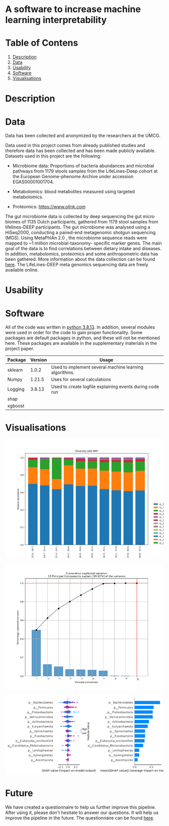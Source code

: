 # A software to increase machine learning interpretability

# Table of Contens
1. [Description](#Description)
2. [Data](#Data)
3. [Usability](#Usability)
4. [Software](#Software)
5. [Visualisations](#Visualisations)


# Description



# Data
Data has been collected and anonymized by the researchers at the UMCG. 

Data used in this project comes from already published studies and therefore data has been collected and has been made publicly available. Datasets used in this project are the following: 

-  Microbiome data: Proportions of bacteria abundances and microbial pathways from 1179 stools samples from the LifeLines-Deep cohort at the European Genome-phenome Archive under accession EGAS00001001704. 

- Metabolomics: blood metabolites measured using targeted metabolomics.  

- Proteomics: https://www.olink.com  

The gut microbiome data is collected by deep sequencing the gut micro biomes of 1135 Dutch participants, gathered from 1179 stool samples from lifelines-DEEP participants. The gut microbiome was analysed using a HiSeq2000, conducting a paired-end metagenomic shotgun sequencing (MGS). 
Using MetaPhlAn 2.0 , the microbiome sequence reads were mapped to ~1 million microbial-taxonomy- specific marker genes. The main goal of the data is to find correlations between dietary intake and diseases. In addition, metabolomics, proteomics and some anthropometric data has been gathered.
More information about the data collection can be found [here](https://ega-archive.org/studies/EGAS00001005027). 
The LifeLines-DEEP meta genomics sequencing data are freely available online. 

# Usability

# Software

All of the code was written in [python 3.8.13](https://www.python.org/downloads/release/python-3813/).
In addition, several modules were used in order for the code to gain proper functionality. Some packages are default 
packages in python, and these will not be mentioned here. These packages are available in the supplementary materials
in the project paper.

| Package | Version | Usage                                                    |
|---------|---------|----------------------------------------------------------|
| sklearn | 1.0.2   | Used to implement several  machine learning algorithms.  |
| Numpy   | 1.21.5  | Uses for several calculations                            |
| Logging | 3.8.13  | Used to create logfile explaining events during code run |
| shap    |         |                                                          |
| xgboost |         |                                                          |


# Visualisations


![Diversity Plot](Visualisations/DiversityPlot.png)

![Screeplot](Visualisations/Screeplot.png)

![Shapely Plots](Visualisations/ShapelyPlots.png)


# Future
We have created a questionnaire to help us further improve this pipeline. After using it, please don't hesitate 
to answer our questions. It will help us improve the pipeline in the future. The questionnaire can be found
[here](https://docs.google.com/forms/d/e/1FAIpQLSc_e2J3mxyiqu-RCSdUfX8M3nImsFRcippZnV-pZy27q75qNQ/viewform).